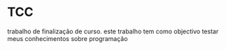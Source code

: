 # TCC
trabalho de finalização de curso. este trabalho tem como objectivo testar meus conhecimentos sobre programação 
